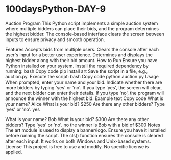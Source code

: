 # 100daysPython-DAY-9

Auction Program
This Python script implements a simple auction system where multiple bidders can place their bids, and the program determines the highest bidder. The console-based interface clears the screen between inputs to ensure privacy and smooth operation.

Features
Accepts bids from multiple users.
Clears the console after each user's input for a better user experience.
Determines and displays the highest bidder along with their bid amount.
How to Run
Ensure you have Python installed on your system.
Install the required dependency by running:
bash
Copy code
pip install art
Save the script in a file, e.g., auction.py.
Execute the script:
bash
Copy code
python auction.py
Usage
When prompted, enter your name and your bid.
Indicate whether there are more bidders by typing 'yes' or 'no'.
If you type 'yes', the screen will clear, and the next bidder can enter their details.
If you type 'no', the program will announce the winner with the highest bid.
Example
text
Copy code
What is your name? Alice
What is your bid? $250
Are there any other bidders? Type 'yes' or 'no'. yes

What is your name? Bob
What is your bid? $300
Are there any other bidders? Type 'yes' or 'no'. no
the winner is Bob with a bid of $300
Notes
The art module is used to display a banner/logo. Ensure you have it installed before running the script.
The cls() function ensures the console is cleared after each input. It works on both Windows and Unix-based systems.
License
This project is free to use and modify. No specific license is applied.
